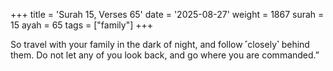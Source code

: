 +++
title = 'Surah 15, Verses 65'
date = '2025-08-27'
weight = 1867
surah = 15
ayah = 65
tags = ["family"]
+++

So travel with your family in the dark of night, and follow ˹closely˺ behind them. Do not let any of you look back, and go where you are commanded.”